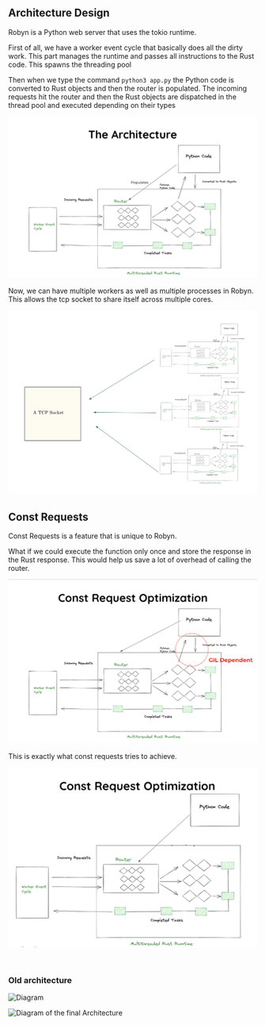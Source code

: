 ## Architecture Design

Robyn is a Python web server that uses the tokio runtime.

First of all, we have a worker event cycle that basically does all the dirty work. This part manages the runtime and passes all instructions to the Rust code.
This spawns the threading pool

Then when we type the command `python3 app.py` the Python code is converted to Rust objects and then the router is populated. The incoming requests hit the router and then the Rust objects are dispatched in the thread pool and executed depending on their types

![Architecture](./assets/architecture/architecture.png)

Now, we can have multiple workers as well as multiple processes in Robyn. This allows the tcp socket to share itself across multiple cores.

![Multi Core Scaling](./assets/architecture/multi-processing.png)

## Const Requests

Const Requests is a feature that is unique to Robyn.

What if we could execute the function only once and store the response in the Rust response. This would help us save a lot of overhead of calling the router.

![Const Request Optimisation Basis](./assets/architecture/const-request-optimisation-basis.png)

This is exactly what const requests tries to achieve.

![Const Request Optimisation](./assets/architecture/const-request-optimisation.png)

&nbsp;
&nbsp;
&nbsp;
&nbsp;
&nbsp;
&nbsp;

### Old architecture

![Diagram](https://i.ibb.co/cNV4DJX/image.png)

![Diagram of the final Architecture](https://i.ibb.co/GHwTTqk/Untitled-2021-02-25-0125-1.png)
